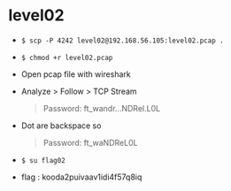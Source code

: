 # level02

- `$ scp -P 4242 level02@192.168.56.105:level02.pcap .`

- `$ chmod +r level02.pcap`

- Open pcap file with wireshark

- Analyze > Follow > TCP Stream
    > Password: ft_wandr...NDRel.L0L

- Dot are backspace so
    > Password: ft_waNDReL0L

- `$ su flag02`

- flag : kooda2puivaav1idi4f57q8iq
